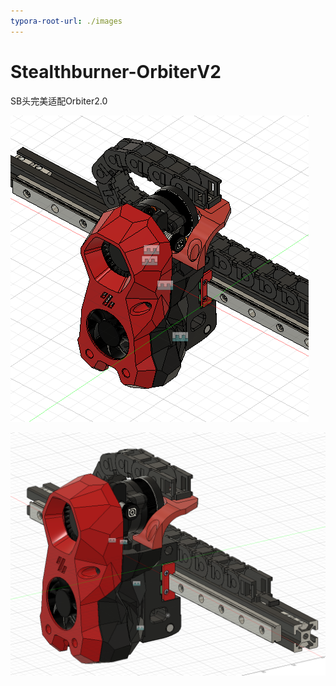 ```yaml
---
typora-root-url: ./images
---
```


# Stealthburner-OrbiterV2
SB头完美适配Orbiter2.0

![截屏2022-08-24 下午3.38.15](https://raw.githubusercontent.com/lixingqiao01/Stealthburner-OrbiterV2/main/images/截屏2022-08-24%20下午3.38.15.png)

![](https://raw.githubusercontent.com/lixingqiao01/Stealthburner-OrbiterV2/main/images/截屏2022-08-24%20下午3.39.08.png)
